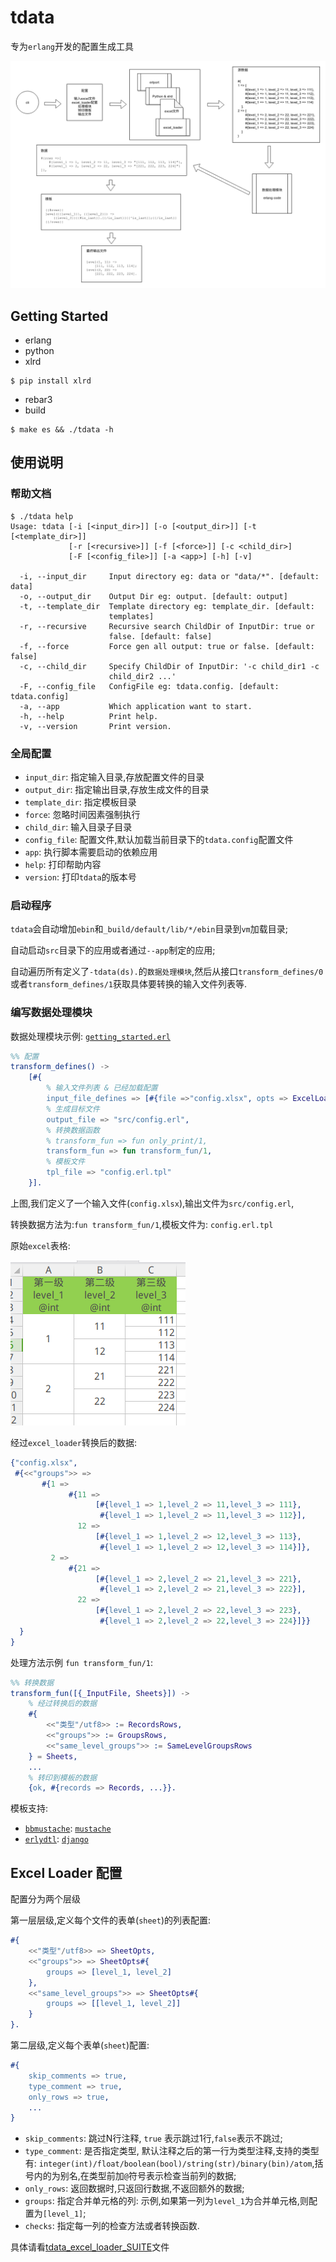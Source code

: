 tdata
=====

专为`erlang`开发的配置生成工具

![tdata](doc/tdata.png)

## Getting Started

* erlang
* python
* xlrd

```shell
$ pip install xlrd  
```

* rebar3
* build
``` shell
$ make es && ./tdata -h
```

## 使用说明

### 帮助文档

```shell
$ ./tdata help
Usage: tdata [-i [<input_dir>]] [-o [<output_dir>]] [-t [<template_dir>]]
             [-r [<recursive>]] [-f [<force>]] [-c <child_dir>]
             [-F [<config_file>]] [-a <app>] [-h] [-v]

  -i, --input_dir     Input directory eg: data or "data/*". [default: data]
  -o, --output_dir    Output Dir eg: output. [default: output]
  -t, --template_dir  Template directory eg: template_dir. [default: 
                      templates]
  -r, --recursive     Recursive search ChildDir of InputDir: true or 
                      false. [default: false]
  -f, --force         Force gen all output: true or false. [default: false]
  -c, --child_dir     Specify ChildDir of InputDir: '-c child_dir1 -c 
                      child_dir2 ...'
  -F, --config_file   ConfigFile eg: tdata.config. [default: tdata.config]
  -a, --app           Which application want to start.
  -h, --help          Print help.
  -v, --version       Print version.
```

### 全局配置

* `input_dir`: 指定输入目录,存放配置文件的目录
* `output_dir`: 指定输出目录,存放生成文件的目录
* `template_dir`: 指定模板目录
* `force`: 忽略时间因素强制执行
* `child_dir`: 输入目录子目录
* `config_file`: 配置文件,默认加载当前目录下的`tdata.config`配置文件
* `app`: 执行脚本需要启动的依赖应用
* `help`: 打印帮助内容
* `version`:  打印`tdata`的版本号

### 启动程序

`tdata`会自动增加`ebin`和`_build/default/lib/*/ebin`目录到`vm`加载目录;

自动启动`src`目录下的应用或者通过`--app`制定的应用;

自动遍历所有定义了`-tdata(ds).`的`数据处理模块`,然后从接口`transform_defines/0`或者`transform_defines/1`获取具体要转换的输入文件列表等.

### 编写数据处理模块

数据处理模块示例: [`getting_started.erl`](example/GettingStarted/src/getting_started.erl)

```erlang
%% 配置
transform_defines() ->
    [#{
        % 输入文件列表 & 已经加载配置
        input_file_defines => [#{file =>"config.xlsx", opts => ExcelLoaderOpts}],
        % 生成目标文件
        output_file => "src/config.erl",
        % 转换数据函数
        % transform_fun => fun only_print/1,
        transform_fun => fun transform_fun/1,
        % 模板文件
        tpl_file => "config.erl.tpl"
    }].
```

上图,我们定义了一个输入文件(`config.xlsx`),输出文件为`src/config.erl`,

转换数据方法为:`fun transform_fun/1`,模板文件为: `config.erl.tpl`

原始`excel`表格:

![excel_table](doc/table_view.png)

经过`excel_loader`转换后的数据:

```erlang
{"config.xlsx",
 #{<<"groups">> =>
       #{1 =>
             #{11 =>
                   [#{level_1 => 1,level_2 => 11,level_3 => 111},
                    #{level_1 => 1,level_2 => 11,level_3 => 112}],
               12 =>
                   [#{level_1 => 1,level_2 => 12,level_3 => 113},
                    #{level_1 => 1,level_2 => 12,level_3 => 114}]},
         2 =>
             #{21 =>
                   [#{level_1 => 2,level_2 => 21,level_3 => 221},
                    #{level_1 => 2,level_2 => 21,level_3 => 222}],
               22 =>
                   [#{level_1 => 2,level_2 => 22,level_3 => 223},
                    #{level_1 => 2,level_2 => 22,level_3 => 224}]}}
  }
}
```

处理方法示例 `fun transform_fun/1`:

```erlang
%% 转换数据
transform_fun([{_InputFile, Sheets}]) ->
    % 经过转换后的数据
    #{
        <<"类型"/utf8>> := RecordsRows,
        <<"groups">> := GroupsRows,
        <<"same_level_groups">> := SameLevelGroupsRows
    } = Sheets,
    ...
	% 转印到模板的数据
    {ok, #{records => Records, ...}}.
```

模板支持:

* [`bbmustache`](<https://github.com/soranoba/bbmustache>): [`mustache`](http://mustache.github.io/)
* [`erlydtl`](<https://github.com/erlydtl/erlydtl/wiki>): [`django`](<https://django.readthedocs.org/en/1.6.x/ref/templates/builtins.html>)

## Excel Loader 配置

配置分为两个层级

第一层层级,定义每个文件的表单(`sheet`)的列表配置:

```erlang
#{
    <<"类型"/utf8>> => SheetOpts,
    <<"groups">> => SheetOpts#{
        groups => [level_1, level_2]
    },
    <<"same_level_groups">> => SheetOpts#{
        groups => [[level_1, level_2]]
    }
}.
```

第二层级,定义每个表单(`sheet`)配置:

```erlang
#{
    skip_comments => true,
    type_comment => true,
    only_rows => true,
    ...
}
```

- `skip_comments`: 跳过N行注释, `true` 表示跳过1行,`false`表示不跳过;
- `type_comment`: 是否指定类型, 默认注释之后的第一行为类型注释,支持的类型有: `integer(int)/float/boolean(bool)/string(str)/binary(bin)/atom`,括号内的为别名,在类型前加`@`符号表示检查当前列的数据;
- `only_rows`: 返回数据时,只返回行数据,不返回额外的数据;
- `groups`: 指定合并单元格的列: 示例,如果第一列为`level_1`为合并单元格,则配置为`[level_1]`;
- `checks`: 指定每一列的检查方法或者转换函数.

具体请看[tdata_excel_loader_SUITE](test/ct/tdata_excel_loader_SUITE/tdata_excel_loader_SUITE.erl)文件


